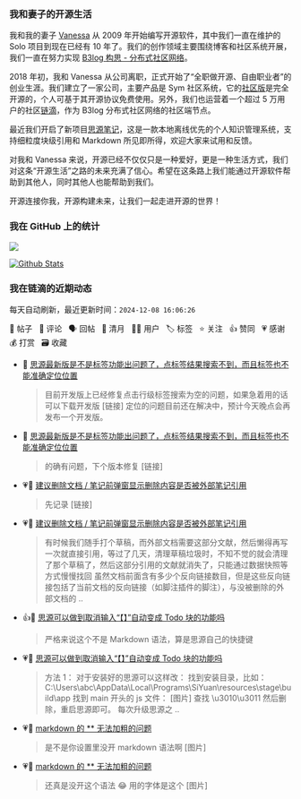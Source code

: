### 我和妻子的开源生活

我和我的妻子 [Vanessa](https://github.com/Vanessa219) 从 2009 年开始编写开源软件，其中我们一直在维护的 Solo 项目到现在已经有 10 年了。我们的创作领域主要围绕博客和社区系统开展，我们一直在努力实现 [B3log 构思 - 分布式社区网络](https://ld246.com/article/1546941897596)。

2018 年初，我和 Vanessa 从公司离职，正式开始了“全职做开源、自由职业者”的创业生涯。我们建立了一家公司，主要产品是 Sym 社区系统，它的[社区版](https://github.com/88250/symphony)是完全开源的，个人可基于其开源协议免费使用。另外，我们也运营着一个超过 5 万用户的社区[链滴](https://ld246.com)，作为 B3log 分布式社区网络的社区端节点。

最近我们开启了新项目[思源笔记](https://github.com/siyuan-note/siyuan)，这是一款本地离线优先的个人知识管理系统，支持细粒度块级引用和 Markdown 所见即所得，欢迎大家来试用和反馈。

对我和 Vanessa 来说，开源已经不仅仅只是一种爱好，更是一种生活方式，我们对这条“开源生活”之路的未来充满了信心。希望在这条路上我们能通过开源软件帮助到其他人，同时其他人也能帮助到我们。

开源连接你我，开源构建未来，让我们一起走进开源的世界！

### 我在 GitHub 上的统计

<a title="Hits" target="_blank" href="https://github.com/88250/88250"><img src="https://hits.b3log.org/88250/88250.svg"></a>

[![Github Stats](https://github-readme-stats.vercel.app/api?username=88250&theme=tokyonight&show_icons=true)](https://github.com/88250)

<!--events start -->

### 我在链滴的近期动态

每天自动刷新，最近更新时间：`2024-12-08 16:06:26`

📝 帖子 &nbsp; 💬 评论 &nbsp; 🗣 回帖 &nbsp; 🌙 清月 &nbsp; 👨‍💻 用户 &nbsp; 🏷️ 标签 &nbsp; ⭐️ 关注 &nbsp; 👍 赞同 &nbsp; 💗 感谢 &nbsp; 💰 打赏 &nbsp; 🗃 收藏

* 💬 [思源最新版是不是标签功能出问题了，点标签结果搜索不到，而且标签也不能准确定位位置](https://ld246.com/article/1733624612142/comment/1733625074667#comments)

  > 目前开发版上已经修复点击行级标签搜索为空的问题，如果急着用的话可以下载开发版 [链接] 定位的问题目前还在解决中，预计今天晚点会再发布一个开发版。
* 💬 [思源最新版是不是标签功能出问题了，点标签结果搜索不到，而且标签也不能准确定位位置](https://ld246.com/article/1733624612142/comment/1733624722717#comments)

  > 的确有问题，下个版本修复 [链接]
* 💗💬 [建议删除文档 / 笔记前弹窗显示删除内容是否被外部笔记引用](https://ld246.com/article/1733582846780/comment/1733583201425#comments)

  > 先记录 [链接]
* 💗📝 [建议删除文档 / 笔记前弹窗显示删除内容是否被外部笔记引用](https://ld246.com/article/1733582846780)

  > 有时候我们随手打个草稿，而外部文档需要这部分文献，然后懒得再写一次就直接引用，等过了几天，清理草稿垃圾时，不知不觉的就会清理了那个草稿了，然后这部分引用的文献就消失了，只能通过数据快照等方式慢慢找回 虽然文档前面含有多少个反向链接数目，但是这些反向链接包括了当前文档的反向链接（如脚注插件的脚注），与没被删除的外部文档的 ..
* 👍💬 [思源可以做到取消输入“【】”自动变成 Todo 块的功能吗](https://ld246.com/article/1733574311066/comment/1733576857101#comments)

  > 严格来说这个不是 Markdown 语法，算是思源自己的快捷键
* 💗💬 [思源可以做到取消输入“【】”自动变成 Todo 块的功能吗](https://ld246.com/article/1733574311066/comment/1733581592174#comments)

  > 方法 1： 对于安装好的思源可以这样改： 找到安装目录，比如：C:\Users\abc\AppData\Local\Programs\SiYuan\resources\stage\build\app 找到 main 开头的 js 文件： [图片] 查找 \u3010\u3011 然后删除，重启思源即可。 每次升级思源之 ..
* 💗💬 [markdown 的 ** 无法加粗的问题](https://ld246.com/article/1733573936811/comment/1733574195220#comments)

  > 是不是你设置里没开 markdown 语法啊 [图片]
* 💗💬 [markdown 的 ** 无法加粗的问题](https://ld246.com/article/1733573936811/comment/1733578658959#comments)

  > 还真是没开这个语法 😂 用的字体是这个 [图片]


<!--events end -->
